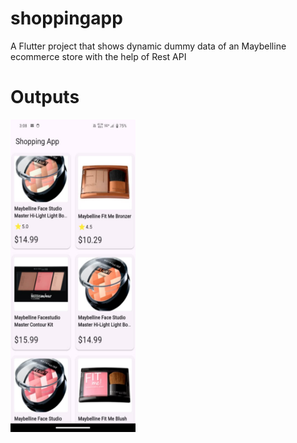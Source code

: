 # shoppingapp

A Flutter project that shows dynamic dummy data of an Maybelline ecommerce store with the help of Rest API

<h1>Outputs</h1>
<img src="assets/screenshots/ss1.jpg" height="500" width="200">
